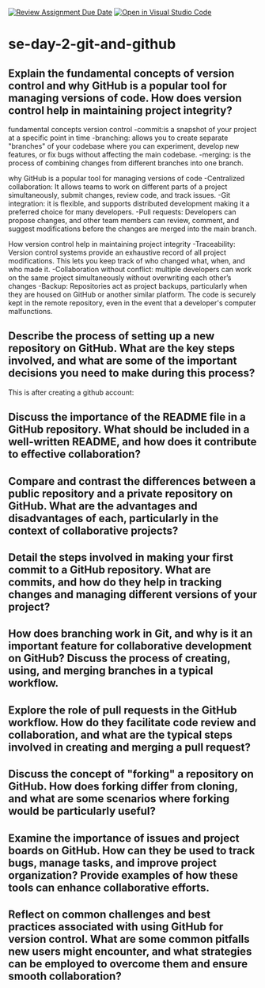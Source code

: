 [![Review Assignment Due Date](https://classroom.github.com/assets/deadline-readme-button-22041afd0340ce965d47ae6ef1cefeee28c7c493a6346c4f15d667ab976d596c.svg)](https://classroom.github.com/a/8wgCKhpZ)
[![Open in Visual Studio Code](https://classroom.github.com/assets/open-in-vscode-2e0aaae1b6195c2367325f4f02e2d04e9abb55f0b24a779b69b11b9e10269abc.svg)](https://classroom.github.com/online_ide?assignment_repo_id=15587604&assignment_repo_type=AssignmentRepo)
# se-day-2-git-and-github
## Explain the fundamental concepts of version control and why GitHub is a popular tool for managing versions of code. How does version control help in maintaining project integrity?

fundamental concepts version control
-commit:is a snapshot of your project at a specific point in time
-branching: allows you to create separate "branches" of your codebase where you can experiment, develop new features, or fix bugs without affecting the main codebase.
-merging: is the process of combining changes from different branches into one branch.

why GitHub is a popular tool for managing versions of code
-Centralized collaboration:  It allows teams to work on different parts of a project simultaneously, submit changes, review code, and track issues.
-Git integration: it is flexible, and supports distributed development making it a preferred choice for many developers.
-Pull requests:  Developers can propose changes, and other team members can review, comment, and suggest modifications before the changes are merged into the main branch.

How version control help in maintaining project integrity
-Traceability: Version control systems provide an exhaustive record of all project modifications. This lets you keep track of who changed what, when, and who made it.
-Collaboration without conflict: multiple developers can work on the same project simultaneously without overwriting each other’s changes
-Backup: Repositories act as project backups, particularly when they are housed on GitHub or another similar platform. The code is securely kept in the remote repository, even in the event that a developer's computer malfunctions.


## Describe the process of setting up a new repository on GitHub. What are the key steps involved, and what are some of the important decisions you need to make during this process?

This is after creating a github account:

## Discuss the importance of the README file in a GitHub repository. What should be included in a well-written README, and how does it contribute to effective collaboration?

## Compare and contrast the differences between a public repository and a private repository on GitHub. What are the advantages and disadvantages of each, particularly in the context of collaborative projects?

## Detail the steps involved in making your first commit to a GitHub repository. What are commits, and how do they help in tracking changes and managing different versions of your project?

## How does branching work in Git, and why is it an important feature for collaborative development on GitHub? Discuss the process of creating, using, and merging branches in a typical workflow.

## Explore the role of pull requests in the GitHub workflow. How do they facilitate code review and collaboration, and what are the typical steps involved in creating and merging a pull request?

## Discuss the concept of "forking" a repository on GitHub. How does forking differ from cloning, and what are some scenarios where forking would be particularly useful?

## Examine the importance of issues and project boards on GitHub. How can they be used to track bugs, manage tasks, and improve project organization? Provide examples of how these tools can enhance collaborative efforts.

## Reflect on common challenges and best practices associated with using GitHub for version control. What are some common pitfalls new users might encounter, and what strategies can be employed to overcome them and ensure smooth collaboration?
